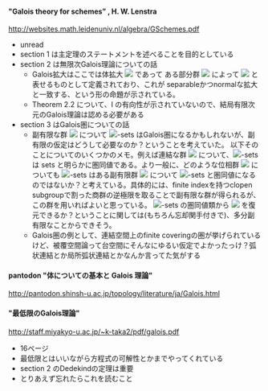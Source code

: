 #### "Galois theory for schemes” , H. W. Lenstra
http://websites.math.leidenuniv.nl/algebra/GSchemes.pdf

- unread 
- section 1 は主定理のステートメントを述べることを目的としている
- section 2 は無限次Galois理論についての話
    - Galois拡大はここでは体拡大 <img src="https://latex.codecogs.com/gif.latex?\inline&space;K\subset&space;L" /> であって
ある部分群 <img src="https://latex.codecogs.com/gif.latex?\inline&space;G\subset&space;\mathrm{Aut}(L)" /> によって
 <img src="https://latex.codecogs.com/gif.latex?\inline&space;K=L^G" /> と表せるものとして定義されており、これが
separableかつnormalな拡大と一致する、という形の命題が示されている。
    - Theorem 2.2 について、I の有向性が示されていないので、結局有限次元のGalois理論は認める必要がある
- section 3 はGalois圏についての話
    - 副有限な群 <img src="https://latex.codecogs.com/gif.latex?\inline&space;\pi" /> について 
<img src="https://latex.codecogs.com/gif.latex?\inline&space;\pi" />-sets はGalois圏になるかもしれないが、副有限の仮定はどうして必要なのか？ということを考えていた。
以下そのことについてのいくつかのメモ。例えば連結な群 <img src="https://latex.codecogs.com/gif.latex?\inline&space;G" /> について、<img src="https://latex.codecogs.com/gif.latex?\inline&space;G" />-sets は sets と明らかに圏同値である。より一般に、どのような位相群
 <img src="https://latex.codecogs.com/gif.latex?\inline&space;G" /> についても <img src="https://latex.codecogs.com/gif.latex?\inline&space;G" />-sets はある副有限群 <img src="https://latex.codecogs.com/gif.latex?\inline&space;\pi" /> について
 <img src="https://latex.codecogs.com/gif.latex?\inline&space;\pi" />-sets と圏同値になるのではないか？と考えている。具体的には、finite indexを持つclopen subgroupで割った商群の逆極限を取ることで副有限な群が得られるが、この群を用いればよいと思っている。
 <img src="https://latex.codecogs.com/gif.latex?\inline&space;\pi" />-sets の圏同値類から <img src="https://latex.codecogs.com/gif.latex?\inline&space;\pi" /> を復元できるか？ということに関しては(もちろん忘却関手付きで)、多分副有限なことからできそう。
    - Galois圏の例として、連結空間上のfinite coveringの圏が挙げられているけど、被覆空間論って台空間にそんなにゆるい仮定でよかったっけ？弧状連結とか局所弧状連結とかなんか言ってた気がする

#### pantodon "体についての基本と Galois 理論"
http://pantodon.shinsh-u.ac.jp/topology/literature/ja/Galois.html

#### "最低限のGalois理論"
http://staff.miyakyo-u.ac.jp/~k-taka2/pdf/galois.pdf

- 16ページ
- 最低限とはいいながら方程式の可解性とかまでやってくれている
- section 2 のDedekindの定理は重要
- とりあえず忘れたらこれを読むこと
